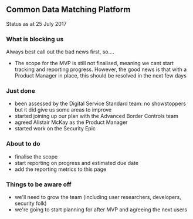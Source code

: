 ## Common Data Matching Platform
Status as at 25 July 2017

### What is blocking us
Always best call out the bad news first, so....

 - The scope for the MVP is still not finalised, meaning we cant start tracking and reporting progress. However, the good news is that with a Product Manager in place, this should be resolved in the next few days

### Just done

 - been assessed by the Digital Service Standard team: no showstoppers but it did give us some areas to improve
 - started joining up our plan with the Advanced Border Controls team
 - agreed Alistair McKay as the Product Manager
 - started work on the Security Epic

### About to do

 - finalise the scope
 - start reporting on progress and estimated due date
 - add the reporting metrics to this page

### Things to be aware off

 - we'll need to grow the team (including user researchers, developers, security folk)
 - we're going to start planning for after MVP and agreeing the next users
